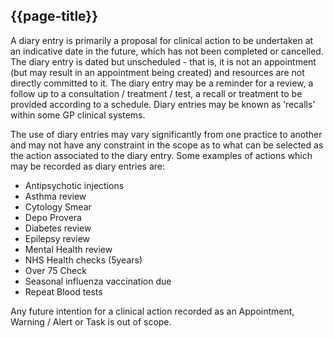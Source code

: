 ## {{page-title}}

A diary entry is primarily a proposal for clinical action to be undertaken at an indicative date in the future, which has not been completed or cancelled. 
The diary entry is dated but unscheduled - that is, it is not an appointment (but may result in an appointment being created) and resources are not directly committed to it. 
The diary entry may be a reminder for a review, a follow up to a consultation / treatment / test, a recall or treatment to be provided according to a schedule.
Diary entries may be known as ‘recalls’ within some GP clinical systems.

The use of diary entries may vary significantly from one practice to another and may not have any constraint in the scope as to what can be selected as the action associated to the diary entry.
Some examples of actions which may be recorded as diary entries are:


- Antipsychotic injections
- Asthma review
- Cytology Smear
- Depo Provera
- Diabetes review
- Epilepsy review
- Mental Health review
- NHS Health checks (5years)
- Over 75 Check
- Seasonal influenza vaccination due
- Repeat Blood tests


Any future intention for a clinical action recorded as an Appointment, Warning / Alert or Task is out of scope.